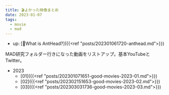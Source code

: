 ```yaml
---
title: 🎬よかった映像まとめ
date: 2023-01-07
tags:
  - movie
  - mad
---
```


- up: [🐜What is AntHead?]({{<ref "posts/202301061720-anthead.md">}})  

MAD研究フォルダー行きになった動画をリストアップ。基本YouTubeとTwitter。

- 2023
  - [01]({{<ref "posts/202301071651-good-movies-2023-01.md">}})
  - [02]({{<ref "posts/202302151653-good-movies-2023-02.md">}})
  - [03]({{<ref "posts/202303031736-good-movies-2023-03.md">}})